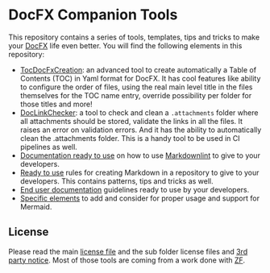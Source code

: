 # DocFX Companion Tools

This repository contains a series of tools, templates, tips and tricks to make your [DocFX](https://dotnet.github.io/docfx/) life even better. You will find the following elements in this repository:

* [TocDocFxCreation](./TocDocFxCreation): an advanced tool to create automatically a Table of Contents (TOC) in Yaml format for DocFX. It has cool features like ability to configure the order of files, using the real main level title in the files themselves for the TOC name entry, override possibility per folder for those titles and more!
* [DocLinkChecker](./DocLinkChecker): a tool to check and clean a `.attachments` folder where all attachments should be stored, validate the links in all the files. It raises an error on validation errors. And it has the ability to automatically clean the .attachments folder. This is a handy tool to be used in CI pipelines as well.
* [Documentation ready to use](./DocExample/docs/markdownlint.md) on how to use [Markdownlint](https://github.com/DavidAnson/markdownlint) to give to your developers.
* [Ready to use](./DocExample/docs/markdown-creation.md) rules for creating Markdown in a repository to give to your developers. This contains patterns, tips and tricks as well.
* [End user documentation](./DocExample/docs/enduser-documentation.md) guidelines ready to use by your developers.
* [Specific elements](./DocExample/docs/ui-specific-elements.md) to add and consider for proper usage and support for Mermaid.

## License

Please read the main [license file](LICENSE) and the sub folder license files and [3rd party notice](THIRD-PARTY-NOTICES.TXT). Most of those tools are coming from a work done with [ZF](https://www.zf.com/).
